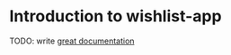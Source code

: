 # Introduction to wishlist-app

TODO: write [great documentation](http://jacobian.org/writing/what-to-write/)
